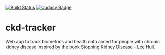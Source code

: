 [![Build Status](https://travis-ci.com/fespinosa-dev/ckd-tracker.svg?branch=master)](https://travis-ci.com/fespinosa-dev/ckd-tracker)
[![Codacy Badge](https://app.codacy.com/project/badge/Grade/3d805e68712241f3a8cadc92b06d54a8)](https://www.codacy.com/gh/fespinosa-dev/ckd-tracker/dashboard?utm_source=github.com&amp;utm_medium=referral&amp;utm_content=fespinosa-dev/ckd-tracker&amp;utm_campaign=Badge_Grade)
# ckd-tracker
Web app to track biometrics and health data aimed for people with chronic kidney disease inspired by the book [Stopping Kidney Disease - Lee Hull](https://read.amazon.com/kp/embed?asin=B07MTRXC4V&preview=newtab&linkCode=kpe&ref_=cm_sw_r_kb_dp_D59JC4RNMF9CM97CNJJF).
